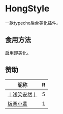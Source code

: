 # HongStyle
一款typecho后台美化插件。

## 食用方法
启用即美化。

## 赞助
|昵称|R|
|--|--|
|[丨浅笑安然丨](https://smilear.cn)|5|
|[板栗小辈](www.cqcttx.com)|1|